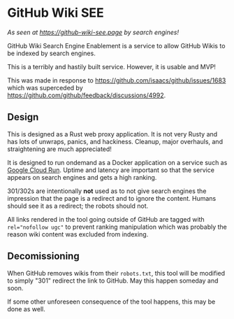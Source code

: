 # GitHub Wiki SEE

*As seen at https://github-wiki-see.page by search engines!*

GitHub Wiki Search Engine Enablement is a service to allow GitHub Wikis to be indexed by search engines.

This is a terribly and hastily built service. However, it is usable and MVP!

This was made in response to https://github.com/isaacs/github/issues/1683 which was superceded by https://github.com/github/feedback/discussions/4992.

## Design

This is designed as a Rust web proxy application. It is not very Rusty and has lots of unwraps, panics, and hackiness. Cleanup, major overhauls, and straightening are much appreciated!

It is designed to run ondemand as a Docker application on a service such as [Google Cloud Run][gcr]. Uptime and latency are important so that the service appears on search engines and gets a high ranking.

301/302s are intentionally **not** used as to not give search engines the impression that the page is a redirect and to
ignore the content. Humans should see it as a redirect; the robots should not.

All links rendered in the tool going outside of GitHub are tagged with `rel="nofollow ugc"` to prevent ranking
 manipulation which was probably the reason wiki content was excluded from indexing.

## Decomissioning

When GitHub removes wikis from their `robots.txt`, this tool will be modified to simply "301" redirect the link to
GitHub. May this happen someday and soon.

If some other unforeseen consequence of the tool happens, this may be done as well.

[gcr]: https://cloud.google.com/run
